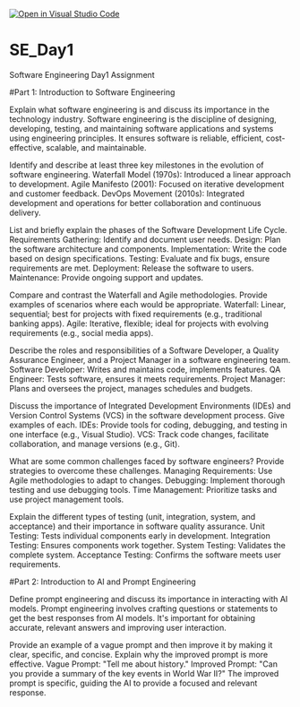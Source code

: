 [![Open in Visual Studio Code](https://classroom.github.com/assets/open-in-vscode-2e0aaae1b6195c2367325f4f02e2d04e9abb55f0b24a779b69b11b9e10269abc.svg)](https://classroom.github.com/online_ide?assignment_repo_id=15660247&assignment_repo_type=AssignmentRepo)
# SE_Day1
Software Engineering Day1 Assignment

#Part 1: Introduction to Software Engineering

Explain what software engineering is and discuss its importance in the technology industry.
Software engineering is the discipline of designing, developing, testing, and maintaining software applications and systems using engineering principles.
It ensures software is reliable, efficient, cost-effective, scalable, and maintainable.

Identify and describe at least three key milestones in the evolution of software engineering.
Waterfall Model (1970s): Introduced a linear approach to development.
Agile Manifesto (2001): Focused on iterative development and customer feedback.
DevOps Movement (2010s): Integrated development and operations for better collaboration and continuous delivery.

List and briefly explain the phases of the Software Development Life Cycle.
Requirements Gathering: Identify and document user needs.
Design: Plan the software architecture and components.
Implementation: Write the code based on design specifications.
Testing: Evaluate and fix bugs, ensure requirements are met.
Deployment: Release the software to users.
Maintenance: Provide ongoing support and updates.

Compare and contrast the Waterfall and Agile methodologies. Provide examples of scenarios where each would be appropriate.
Waterfall: Linear, sequential; best for projects with fixed requirements (e.g., traditional banking apps).
Agile: Iterative, flexible; ideal for projects with evolving requirements (e.g., social media apps).

Describe the roles and responsibilities of a Software Developer, a Quality Assurance Engineer, and a Project Manager in a software engineering team.
Software Developer: Writes and maintains code, implements features.
QA Engineer: Tests software, ensures it meets requirements.
Project Manager: Plans and oversees the project, manages schedules and budgets.

Discuss the importance of Integrated Development Environments (IDEs) and Version Control Systems (VCS) in the software development process. Give examples of each.
IDEs: Provide tools for coding, debugging, and testing in one interface (e.g., Visual Studio).
VCS: Track code changes, facilitate collaboration, and manage versions (e.g., Git).

What are some common challenges faced by software engineers? Provide strategies to overcome these challenges.
Managing Requirements: Use Agile methodologies to adapt to changes.
Debugging: Implement thorough testing and use debugging tools.
Time Management: Prioritize tasks and use project management tools.

Explain the different types of testing (unit, integration, system, and acceptance) and their importance in software quality assurance.
Unit Testing: Tests individual components early in development.
Integration Testing: Ensures components work together.
System Testing: Validates the complete system.
Acceptance Testing: Confirms the software meets user requirements.

#Part 2: Introduction to AI and Prompt Engineering

Define prompt engineering and discuss its importance in interacting with AI models.
Prompt engineering involves crafting questions or statements to get the best responses from AI models. It's important for obtaining accurate, relevant answers and improving user interaction.

Provide an example of a vague prompt and then improve it by making it clear, specific, and concise. Explain why the improved prompt is more effective.
Vague Prompt: "Tell me about history."
Improved Prompt: "Can you provide a summary of the key events in World War II?"
The improved prompt is specific, guiding the AI to provide a focused and relevant response.
